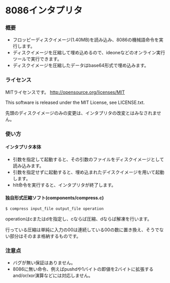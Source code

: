 8086インタプリタ
================

### 概要

* フロッピーディスクイメージ(1.40MB)を読み込み、8086の機械語命令を実行します。
* ディスクイメージを圧縮して埋め込めるので、ideoneなどのオンライン実行ツールで実行できます。
* ディスクイメージを圧縮したデータはbase64形式で埋め込みます。

### ライセンス

MITライセンスです。 http://opensource.org/licenses/MIT

This software is released under the MIT License, see LICENSE.txt.

先頭のディスクイメージのみの変更は、インタプリタの改変とはみなされません。

### 使い方

#### インタプリタ本体
* 引数を指定して起動すると、その引数のファイルをディスクイメージとして読み込みます。
* 引数を指定せずに起動すると、埋め込まれたデイスクイメージを用いて起動します。
* hlt命令を実行すると、インタプリタが終了します。

#### 独自形式圧縮ソフト(components/compress.c)

    $ compress input_file output_file operation

operationはcまたはdを指定し、cならば圧縮、dならば解凍を行います。

行っている圧縮は単純に入力の00は連続している00の数に置き換え、そうでない部分はそのまま格納するものです。

### 注意点

* バグが無い保証はありません。
* 8086に無い命令、例えばpushdや1バイトの即値を2バイトに拡張するand/or/xor演算などには対応しません。
